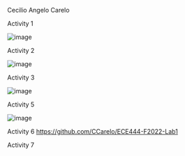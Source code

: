 Cecilio Angelo Carelo

Activity 1

![image](https://user-images.githubusercontent.com/48865140/191597405-3d425e87-5acf-4e03-be8d-c700161df1dd.png)

Activity 2

![image](https://user-images.githubusercontent.com/48865140/191597774-849fd15a-f834-4d13-8acb-613da878c597.png)

Activity 3

![image](https://user-images.githubusercontent.com/48865140/191598886-08feedc4-cf8b-45de-88a6-7c78c6864d71.png)


Activity 5

![image](https://user-images.githubusercontent.com/48865140/191617165-de3a132a-8136-4722-93c1-6386894f31ad.png)

Activity 6
https://github.com/CCarelo/ECE444-F2022-Lab1

Activity 7
